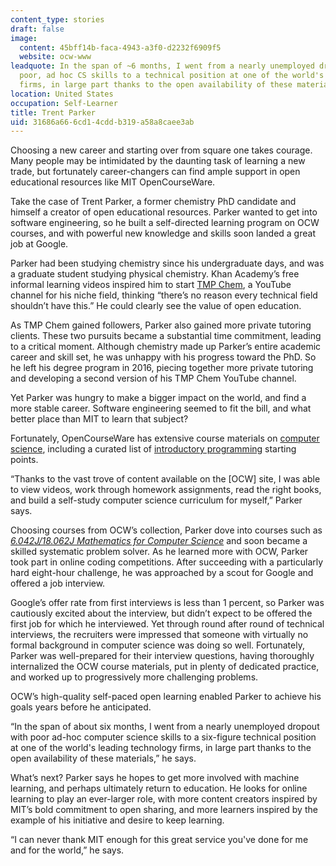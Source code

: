 ```yaml
---
content_type: stories
draft: false
image:
  content: 45bff14b-faca-4943-a3f0-d2232f6909f5
  website: ocw-www
leadquote: In the span of ~6 months, I went from a nearly unemployed dropout with
  poor, ad hoc CS skills to a technical position at one of the world's leading technology
  firms, in large part thanks to the open availability of these materials.
location: United States
occupation: Self-Learner
title: Trent Parker
uid: 31686a66-6cd1-4cdd-b319-a58a8caee3ab
---
```

Choosing a new career and starting over from square one takes courage. Many people may be intimidated by the daunting task of learning a new trade, but fortunately career-changers can find ample support in open educational resources like MIT OpenCourseWare.

Take the case of Trent Parker, a former chemistry PhD candidate and himself a creator of open educational resources. Parker wanted to get into software engineering, so he built a self-directed learning program on OCW courses, and with powerful new knowledge and skills soon landed a great job at Google.

Parker had been studying chemistry since his undergraduate days, and was a graduate student studying physical chemistry. Khan Academy’s free informal learning videos inspired him to start [TMP Chem](https://www.youtube.com/user/TMPChem), a YouTube channel for his niche field, thinking “there’s no reason every technical field shouldn’t have this.” He could clearly see the value of open education.

As TMP Chem gained followers, Parker also gained more private tutoring clients. These two pursuits became a substantial time commitment, leading to a critical moment. Although chemistry made up Parker’s entire academic career and skill set, he was unhappy with his progress toward the PhD. So he left his degree program in 2016, piecing together more private tutoring and developing a second version of his TMP Chem YouTube channel.

Yet Parker was hungry to make a bigger impact on the world, and find a more stable career. Software engineering seemed to fit the bill, and what better place than MIT to learn that subject?

Fortunately, OpenCourseWare has extensive course materials on [computer science](/search/?t=Computer%20Science), including a curated list of [introductory programming](/pages/introductory-programming/) starting points.

“Thanks to the vast trove of content available on the \[OCW\] site, I was able to view videos, work through homework assignments, read the right books, and build a self-study computer science curriculum for myself,” Parker says.

Choosing courses from OCW’s collection, Parker dove into courses such as [*6.042J/18.062J Mathematics for Computer Science*](/courses/6-042j-mathematics-for-computer-science-spring-2015/) and soon became a skilled systematic problem solver. As he learned more with OCW, Parker took part in online coding competitions. After succeeding with a particularly hard eight-hour challenge, he was approached by a scout for Google and offered a job interview.

Google’s offer rate from first interviews is less than 1 percent, so Parker was cautiously excited about the interview, but didn’t expect to be offered the first job for which he interviewed. Yet through round after round of technical interviews, the recruiters were impressed that someone with virtually no formal background in computer science was doing so well. Fortunately, Parker was well-prepared for their interview questions, having thoroughly internalized the OCW course materials, put in plenty of dedicated practice, and worked up to progressively more challenging problems.

OCW’s high-quality self-paced open learning enabled Parker to achieve his goals years before he anticipated.

“In the span of about six months, I went from a nearly unemployed dropout with poor ad-hoc computer science skills to a six-figure technical position at one of the world's leading technology firms, in large part thanks to the open availability of these materials,” he says.

What’s next? Parker says he hopes to get more involved with machine learning, and perhaps ultimately return to education. He looks for online learning to play an ever-larger role, with more content creators inspired by MIT’s bold commitment to open sharing, and more learners inspired by the example of his initiative and desire to keep learning.

“I can never thank MIT enough for this great service you've done for me and for the world,” he says.